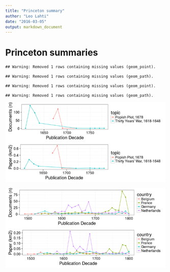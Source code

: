 ```yaml
---
title: "Princeton summary"
author: "Leo Lahti"
date: "2016-03-05"
output: markdown_document
---
```


# Princeton summaries




```
## Warning: Removed 1 rows containing missing values (geom_point).
```

```
## Warning: Removed 1 rows containing missing values (geom_path).
```

```
## Warning: Removed 1 rows containing missing values (geom_point).
```

```
## Warning: Removed 1 rows containing missing values (geom_path).
```

![plot of chunk princeton](figure/princeton-1.png)


![plot of chunk princeton2](figure/princeton2-1.png)


